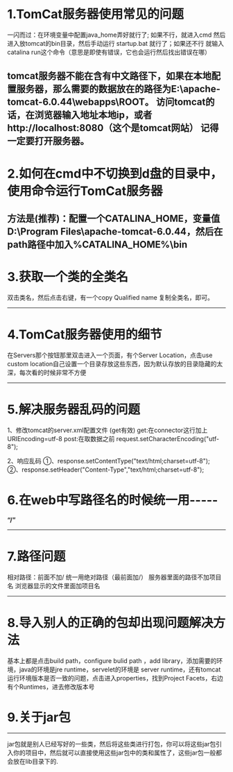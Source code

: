 # **1.TomCat服务器使用常见的问题** #
一闪而过：在环境变量中配置java_home弄好就行了;
如果不行，就进入cmd 然后进入放tomcat的bin目录，然后手动运行
startup.bat 就行了；如果还不行 就输入 catalina run这个命令（意思是即使有错误，它也会运行然后找出错误在哪）

tomcat服务器不能在含有中文路径下，如果在本地配置服务器，那么需要的数据放在的路径为E:\apache-tomcat-6.0.44\webapps\ROOT。
访问tomcat的话，在浏览器输入地址本地ip，或者http://localhost:8080（这个是tomcat网站） 记得一定要打开服务器。
----------

# 2.如何在cmd中不切换到d盘的目录中，使用命令运行TomCat服务器 #

方法是(推荐)：配置一个CATALINA_HOME，变量值D:\Program Files\apache-tomcat-6.0.44，然后在path路径中加入%CATALINA_HOME%\bin
----------
# 3.获取一个类的全类名 #

双击类名，然后点击右键，有一个copy Qualified name 复制全类名，即可。

----------
# 4.TomCat服务器使用的细节 #
在Servers那个按钮那里双击进入一个页面，有个Server Location，点击use custom location自己设置一个目录存放这些东西，因为默认存放的目录隐藏的太深，每次看的时候非常不方便


----------
# 5.解决服务器乱码的问题 #
1、修改tomcat的server.xml配置文件   (get有效)
		get:在connector这行加上URIEncoding=utf-8
		post:在取数据之前   request.setCharacterEncoding("utf-8");

2、响应乱码
		①、response.setContentType("text/html;charset=utf-8");
		②、response.setHeader("Content-Type","text/html;charset=utf-8");
#
# 6.在web中写路径名的时候统一用----- 
**“/”**

----------

# 7.路径问题 # 
相对路径：前面不加/
统一用绝对路径（最前面加/）
服务器里面的路径不加项目名
浏览器显示的文件里面加项目名

----------

# 8.导入别人的正确的包却出现问题解决方法 #
 
基本上都是点击build path，configure bulid path ，add library，添加需要的环境，java的环境是jre runtime，servelet的环境是 server runtime，还有tomcat运行环境版本是否一致的问题，点击进入properties，找到Project Facets，右边有个Runtimes，进去修改版本号

# 9.关于jar包 #

----------

jar包就是别人已经写好的一些类，然后将这些类进行打包，你可以将这些jar包引入你的项目中，然后就可以直接使用这些jar包中的类和属性了，这些jar包一般都会放在lib目录下的.
